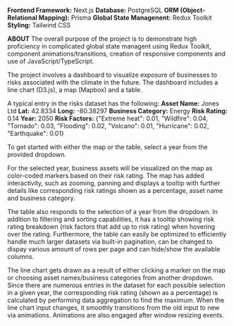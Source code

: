 **Frontend Framework:** Next.js
**Database:** PostgreSQL
**ORM (Object-Relational Mapping):** Prisma
**Global State Managenent:** Redux Toolkit
**Styling:** Tailwind CSS

**ABOUT**
The overall purpose of the project is to demonstrate high proficiency in complicated global state managent using Redux Toolkit, component animations/transitions, creation of responsive components and use of JavaScript/TypeScript.

The project involves a dashboard to visualize exposure of businesses to risks associated with the climate in the future. The dashboard includes a line chart (D3.js), a map (Mapbox) and a table. 

A typical entry in the risks dataset has the following:
**Asset Name:** Jones Ltd
**Lat:** 42.8334
**Long:** -80.38297
**Business Category:** Energy
**Risk Rating:** 0.14
**Year:** 2050
**Risk Factors:** {"Extreme heat": 0.01, "Wildfire": 0.04, "Tornado": 0.03, "Flooding": 0.02, "Volcano": 0.01, "Hurricane": 0.02, "Earthquake": 0.01}

To get started with either the map or the table, select a year from the provided dropdown.

For the selected year, business assets will be visualized on the map as color-coded markers based on their risk rating. The map has added interactivity, such as zooming, panning and displays a tooltip with further details like corresponding risk ratings shown as a percentage, asset name and business category.

The table also responds to the selection of a year from the dropdown. In addition to filtering and sorting capabilities, it has a tooltip showing risk rating breakdown (risk factors that add up to risk rating) when hovering over the rating. Furthermore, the table can easily be optimized to efficiently handle much larger datasets via built-in pagination, can be changed to dispay various amount of rows per page and can hide/show the available columns.

The line chart gets drawn as a result of either clicking a marker on the map or choosing asset names/business categories from another dropdown. Since there are numerous entries in the dataset for each possible selection in a given year, the corresponding risk rating (shown as a percentage) is calculated by performing data aggregation to find the maximum. When the line chart input changes, it smoothly transitions from the old input to new via animations. Animations are also engaged after window resizing events.




